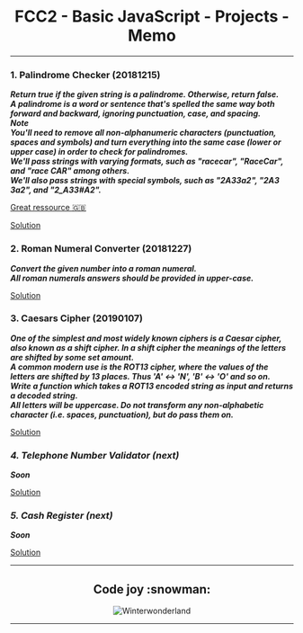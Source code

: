 <h1 align="center">FCC2 - Basic JavaScript - Projects - Memo</h1>

***

### 1. Palindrome Checker (20181215)
_**Return true if the given string is a palindrome. Otherwise, return false.  
A palindrome is a word or sentence that's spelled the same way both forward and backward, ignoring punctuation, case, and spacing.  
Note  
You'll need to remove all non-alphanumeric characters (punctuation, spaces and symbols) and turn everything into the same case (lower or upper case) in order to check for palindromes.  
We'll pass strings with varying formats, such as "racecar", "RaceCar", and "race CAR" among others.  
We'll also pass strings with special symbols, such as "2A3*3a2", "2A3 3a2", and "2_A3*3#A2".**_

[Great ressource :gb:](https://medium.freecodecamp.org/two-ways-to-check-for-palindromes-in-javascript-64fea8191fd7)

[Solution](https://github.com/codingk8/freeCodeCamp_Curriculum/blob/master/fcc2_pro1_palindrome.js)

### 2. Roman Numeral Converter (20181227)
_**Convert the given number into a roman numeral.  
All roman numerals answers should be provided in upper-case.**_

[Solution](https://github.com/codingk8/freeCodeCamp_Curriculum/blob/master/fcc2_pro2_roman_converter.js)

### 3. Caesars Cipher (20190107)
_**One of the simplest and most widely known ciphers is a Caesar cipher, also known as a shift cipher. In a shift cipher the meanings of the letters are shifted by some set amount.  
A common modern use is the ROT13 cipher, where the values of the letters are shifted by 13 places. Thus 'A' ↔ 'N', 'B' ↔ 'O' and so on.  
Write a function which takes a ROT13 encoded string as input and returns a decoded string.  
All letters will be uppercase. Do not transform any non-alphabetic character (i.e. spaces, punctuation), but do pass them on.**_

[Solution](https://github.com/codingk8/freeCodeCamp_Curriculum/blob/master/fcc2_pro3_caesars_cipher.js)

### _4. Telephone Number Validator (next)_
_**Soon**_

[Solution](#)

### _5. Cash Register (next)_
_**Soon**_

[Solution](#)

***

<h2 align="center">Code joy :snowman:</h2>
<p align="center"><img src="https://media.giphy.com/media/l3vRkS8dP411iHQu4/giphy.gif" alt="Winterwonderland"/></p>

***

